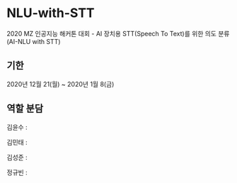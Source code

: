 # NLU-with-STT
2020 MZ 인공지능 해커톤 대회 - AI 장치용 STT(Speech To Text)를 위한 의도 분류 (AI-NLU with STT)

## 기한
2020년 12월 21(월) ~ 2020년 1월 8(금)

## 역할 분담
김윤수 :

김민태 :

김성준 :

정규빈 :
